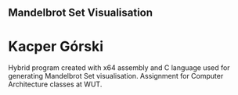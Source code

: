 ## Mandelbrot Set Visualisation
# Kacper Górski

Hybrid program created with x64 assembly and C language used for generating Mandelbrot Set visualisation.
Assignment for Computer Architecture classes at WUT.
